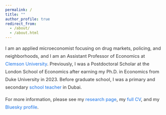 ```yaml
---
permalink: /
title: ""
author_profile: true
redirect_from: 
  - /about/
  - /about.html
---
```


<meta name="google-site-verification" content="F1PA5O0lN6ADr5Cde5ABVSGNCeayniG2Il_SGyFGQjA" />

<style>
.about-text {
  font-size: 1.05em;
  line-height: 1.7;
  color: #333;
  max-width: 750px;
}

.about-text a {
  color: #1a73e8;
  text-decoration: none;
}

.about-text a:hover {
  text-decoration: underline;
  color: #1257b0;
}

.cv-links {
  margin-top: 20px;
  font-size: 1em;
  color: #333;
  line-height: 1.6;
}
</style>

<div class="about-text">

<p>
I am an applied microeconomist focusing on drug markets, policing, and neighborhoods, and I am an Assistant Professor of Economics at <a href="https://www.clemson.edu/business/departments/economics/index.html" target="_blank">Clemson University</a>. Previously, I was a Postdoctoral Scholar at the London School of Economics after earning my Ph.D. in Economics from Duke University in 2023. 
Before graduate school, I was a primary and secondary <a href="https://adamsoliman.github.io/teaching/" target="_blank">school teacher</a> in Dubai.
</p>

<div class="link-block">
For more information, please see my <a class="highlight-link" href="https://adamsoliman.github.io/research/" target="_blank">research page</a>, 
my <a href="https://www.dropbox.com/scl/fi/aklgriq3on2v7ub0972f9/AdamSolimanCV.pdf?rlkey=c9b8detlwdo06ghfbuvyq6ji0&dl=0" target="_blank">full CV</a>, 
and my <a href="https://bsky.app/profile/adamsoliman.bsky.social" target="_blank">Bluesky profile</a>.
</div>



</div>

